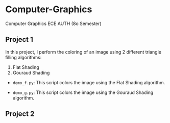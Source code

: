 # Computer-Graphics
 Computer Graphics ECE AUTH (8o Semester)

 ## Project 1
 In this project, I perform the coloring of an image using 2 different triangle filling algorithms:
 1. Flat Shading
 2. Gouraud Shading
    
 * `demo_f.py`: This script colors the image using the Flat Shading algorithm.
 
 * `demo_g.py`: This script colors the image using the Gouraud Shading algorithm.

## Project 2
